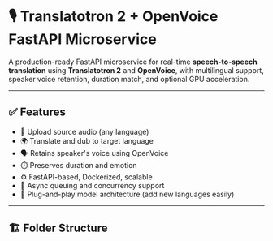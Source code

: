 # 🎙️ Translatotron 2 + OpenVoice FastAPI Microservice

A production-ready FastAPI microservice for real-time **speech-to-speech translation** using **Translatotron 2** and **OpenVoice**, with multilingual support, speaker voice retention, duration match, and optional GPU acceleration.

---

## ✅ Features

- 🎤 Upload source audio (any language)
- 🌍 Translate and dub to target language
- 🗣️ Retains speaker's voice using OpenVoice
- ⏱️ Preserves duration and emotion
- ⚙️ FastAPI-based, Dockerized, scalable
- 🧠 Async queuing and concurrency support
- 🧰 Plug-and-play model architecture (add new languages easily)

---

## 🏗️ Folder Structure

